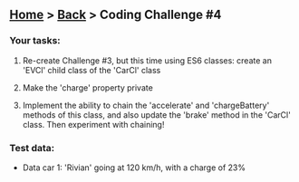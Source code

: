 ## [Home](../../../README.md) > [Back](lesson.md) > Coding Challenge #4

### Your tasks:

1. Re-create Challenge #3, but this time using ES6 classes: create an 'EVCl' child class of the 'CarCl' class

2. Make the 'charge' property private

3. Implement the ability to chain the 'accelerate' and 'chargeBattery' methods of this class, and also update the 'brake' method in the 'CarCl' class. Then experiment with chaining!

### Test data:

- Data car 1: 'Rivian' going at 120 km/h, with a charge of 23%
